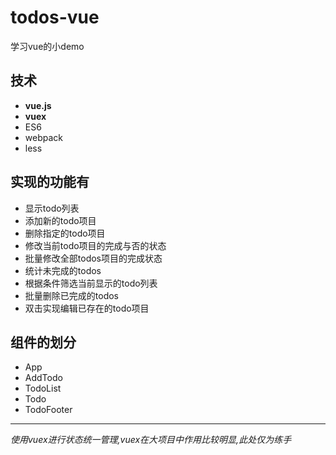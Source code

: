 # todos-vue
学习vue的小demo 

## 技术 
- **vue.js**
- **vuex** 
- ES6 
- webpack 
- less

## 实现的功能有 
- 显示todo列表 
- 添加新的todo项目 
- 删除指定的todo项目 
- 修改当前todo项目的完成与否的状态 
- 批量修改全部todos项目的完成状态 
- 统计未完成的todos 
- 根据条件筛选当前显示的todo列表 
- 批量删除已完成的todos 
- 双击实现编辑已存在的todo项目  

## 组件的划分 
- App 
- AddTodo 
- TodoList 
- Todo 
- TodoFooter  

***

*使用vuex进行状态统一管理,vuex在大项目中作用比较明显,此处仅为练手*
